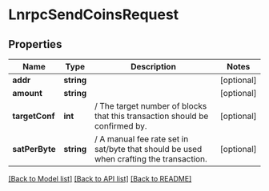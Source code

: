# LnrpcSendCoinsRequest

## Properties
Name | Type | Description | Notes
------------ | ------------- | ------------- | -------------
**addr** | **string** |  | [optional] 
**amount** | **string** |  | [optional] 
**targetConf** | **int** | / The target number of blocks that this transaction should be confirmed by. | [optional] 
**satPerByte** | **string** | / A manual fee rate set in sat/byte that should be used when crafting the transaction. | [optional] 

[[Back to Model list]](../README.md#documentation-for-models) [[Back to API list]](../README.md#documentation-for-api-endpoints) [[Back to README]](../README.md)


